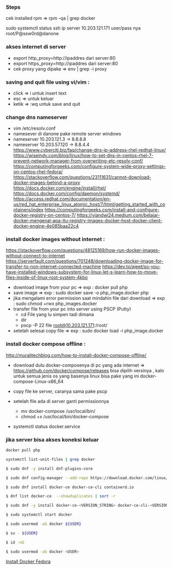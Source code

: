 ### Steps
cek installed rpm => rpm -qa | grep docker

sudo systemctl status ssh
ip server 10.203.121.171
user/pass nya 
root/P@ssw0rd@danone

### akses internet di server
- export http_proxy=http://ipaddres dari server:80
- export https_proxy=http://ipaddres dari server:80
- cek proxy yang dipake => env | grep -i proxy

### saving and quit file using vi/vim :
- click => i untuk insert text
- esc => untuk keluar 
- ketik => :wq untuk save and quit


### change dns nameserver
- vim /etc/resolv.conf
- namesever di danone pake remote server windows
- nameserver 10.203.121.3 -> 8.8.8.8
- nameserver 10.203.57.120 -> 8.8.4.4
https://www.cyberciti.biz/faq/change-dns-ip-address-rhel-redhat-linux/
https://wiseindy.com/blog/linux/how-to-set-dns-in-centos-rhel-7-prevent-network-manager-from-overwriting-etc-resolv-conf/
https://computingforgeeks.com/configure-system-wide-proxy-settings-on-centos-rhel-fedora/
https://stackoverflow.com/questions/23111631/cannot-download-docker-images-behind-a-proxy
https://docs.docker.com/engine/install/rhel/
https://docs.docker.com/config/daemon/systemd/
https://access.redhat.com/documentation/en-us/red_hat_enterprise_linux_atomic_host/7/html/getting_started_with_containers/index
https://computingforgeeks.com/install-and-configure-docker-registry-on-centos-7/
https://viandwi24.medium.com/belajar-docker-mengenal-apa-itu-registry-images-docker-host-docker-client-docker-engine-4e085baa22c4


### install docker images without internet :
https://stackoverflow.com/questions/48125169/how-run-docker-images-without-connect-to-internet
https://serverfault.com/questions/701248/downloading-docker-image-for-transfer-to-non-internet-connected-machine
https://dev.to/ajeet/so-you-have-installed-windows-subsystem-for-linux-let-s-learn-how-to-move-files-inside-of-linux-root-system-4kbo

- download image from your pc => exp : docker pull php
- save image => exp : sudo docker save -o php_image.docker php
- jika mengalami error permission saat mindahin file dari download => exp : sudo chmod +rwx php_images.docker
- transfer file from your pc into server using PSCP (Putty) 
    - cd File yang lu simpen tadi dimana
    - dir
    - pscp -P 22 file root@10.203.121.171:/root/
- setelah selesai copy file => exp : sudo docker load -i php_image.docker

### install docker compose offline :
http://muralitechblog.com/how-to-install-docker-compose-offline/

- download dulu docker-composenya di pc yang ada internet
    => https://github.com/docker/compose/releases bisa dipilih versinya , kalo untuk semua jenis os yang basenya linux bisa pake yang ini
        docker-compose-Linux-x86_64

- copy file ke server, caranya sama pake pscp

- setelah file ada di server ganti permissionnya 
    - mv docker-compose /usr/local/bin/
    - chmod +x /usr/local/bin/docker-compose

- systemctl status docker.service


### jika server bisa akses koneksi keluar
```sh
docker pull php

systemctl list-unit-files | grep docker

$ sudo dnf -y install dnf-plugins-core

$ sudo dnf config-manager --add-repo https://download.docker.com/linux/fedora/docker-ce.repo

$ sudo dnf install docker-ce docker-ce-cli containerd.io

$ dnf list docker-ce  --showduplicates | sort -r

$ sudo dnf -y install docker-ce-<VERSION_STRING> docker-ce-cli-<VERSION_STRING> containerd.io

$ sudo systemctl start docker

$ sudo usermod -aG docker ${USER}

$ su - ${USER}

$ id -nG

$ sudo usermod -aG docker <USER>

```
[Install Docker Fedora](https://docs.docker.com/engine/install/fedora/) 
